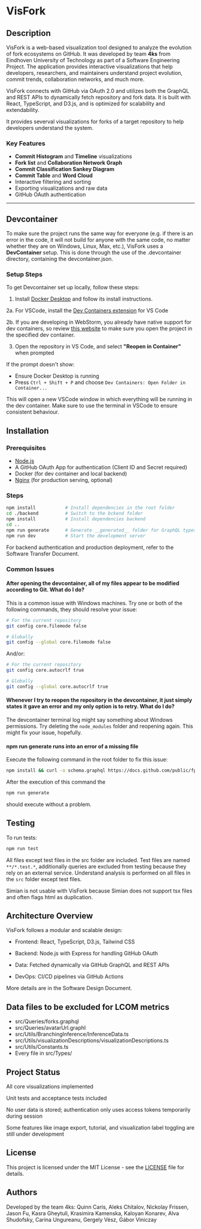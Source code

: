 # VisFork

## Description

VisFork is a web-based visualization tool designed to analyze the evolution of fork ecosystems on GitHub. It was developed by team **4ks** from Eindhoven University of Technology as part of a Software Engineering Project. The application provides interactive visualizations that help developers, researchers, and maintainers understand project evolution, commit trends, collaboration networks, and much more.

VisFork connects with GitHub via OAuth 2.0 and utilizes both the GraphQL and REST APIs to dynamically fetch repository and fork data. It is built with React, TypeScript, and D3.js, and is optimized for scalability and extendability.

It provides severval visualizations for forks of a target repository to help developers understand the system.

### Key Features

- **Commit Histogram** and **Timeline** visualizations
- **Fork list** and **Collaboration Network Graph**
- **Commit Classification Sankey Diagram**
- **Commit Table** and **Word Cloud**
- Interactive filtering and sorting
- Exporting visualizations and raw data
- GitHub OAuth authentication

---

## Devcontainer
To make sure the project runs the same way for everyone (e.g. if there is an error in the code, it will not build for anyone with the same code, no matter whether they are on Windows, Linux, Max, etc.), VisFork uses a **DevContainer** setup. This is done through the use of the .devcontainer directory, containing the devcontainer.json.

### Setup Steps

To get Devcontainer set up locally, follow these steps: 

1. Install [Docker Desktop](https://www.docker.com/products/docker-desktop) and follow its install instructions.

2a. For VSCode, install the [Dev Containers extension](https://marketplace.visualstudio.com/items?itemName=ms-vscode-remote.remote-containers) for VS Code

2b. If you are developing in WebStorm, you already have native support for dev containers, so review [this website](https://www.jetbrains.com/help/webstorm/start-dev-container-inside-ide.html) to make sure you open the project in the specified dev container.


3. Open the repository in VS Code, and select **"Reopen in Container"** when prompted

If the prompt doesn't show:
- Ensure Docker Desktop is running
- Press `Ctrl + Shift + P` and choose `Dev Containers: Open Folder in Container...`

This will open a new VSCode window in which everything will be running in the dev container. Make sure to use the terminal in VSCode to ensure consistent behaviour. 
## Installation
### Prerequisites

- [Node.js](https://nodejs.org/en)
- A GitHub OAuth App for authentication (Client ID and Secret required)
- Docker (for dev container and local backend)
- [Nginx](https://www.nginx.com/) (for production serving, optional)


### Steps

```bash
npm install           # Install dependencies in the root folder
cd ./backend          # Switch to the bckend folder
npm install           # Install dependencies backend
cd ..
npm run generate      # Generate __generated__ folder for GraphQL types
npm run dev           # Start the development server
```
For backend authentication and production deployment, refer to the Software Transfer Document.


### Common Issues
#### After opening the devcontainer, all of my files appear to be modified according to Git. What do I do?
This is a common issue with Windows machines. Try one or both of the following commands, they should resolve your issue:

```bash
# For the current repository
git config core.filemode false   

# Globally
git config --global core.filemode false
```

And/or:

```bash
# For the current repository
git config core.autocrlf true  

# Globally
git config --global core.autocrlf true
```

#### Whenever I try to reopen the repository in the devcontainer, it just simply states it gave an error and my only option is to retry. What do I do?
The devcontainer terminal log might say something about Windows permissions. Try deleting the `node_modules` folder and reopening again. This might fix your issue, hopefully.

#### npm run generate runs into an error of a missing file
Execute the following command in the root folder to fix this issue: 
```bash
npm install && curl -o schema.graphql https://docs.github.com/public/fpt/schema.docs.graphql && curl https://raw.githubusercontent.com/github/rest-api-description/main/descriptions/api.github.com/api.github.com.2022-11-28.yaml -L -o openapi-schema.yaml

```
After the execution of this command the 
```bash 
npm run generate
``` 
should execute without a problem.


## Testing
To run tests:
```bash 
npm run test
```
All files except test files in the src folder are included. Test files are named ```**/*.test.*```, additionally queries are excluded from testing because they rely on an external service. Understand analysis is performed on all files in the ``src`` folder except test files.

Simian is not usable with VisFork because Simian does not support tsx files and often flags html as duplication.

## Architecture Overview
VisFork follows a modular and scalable design:

- Frontend: React, TypeScript, D3.js, Tailwind CSS

- Backend: Node.js with Express for handling GitHub OAuth

- Data: Fetched dynamically via GitHub GraphQL and REST APIs

- DevOps: CI/CD pipelines via GitHub Actions

More details are in the Software Design Document.

## Data files to be excluded for LCOM metrics
- src/Queries/forks.graphql
- src/Queries/avatarUrl.graphl
- src/Utils/BranchingInference/InferenceData.ts
- src/Utils/visualizationDescriptions/visualizationDescriptions.ts
- src/Utils/Constants.ts
- Every file in src/Types/
<!---
Maybe DataToLogic.ts should be here as well? lmk in PR comments what u think and I'll delete this comment
-->

## Project Status
 All core visualizations implemented

 Unit tests and acceptance tests included

 No user data is stored; authentication only uses access tokens temporarily during session

 Some features like image export, tutorial, and visualization label toggling are still under development

## License
This project is licensed under the MIT License - see the [LICENSE](README.md) file for details.

## Authors
Developed by the team 4ks: Quinn Caris, Aleks Chitalov, Nickolay Frissen, Jason Fu, Kasra Gheytuli, Krasimira Kamenska, Kaloyan Konarev, Alva Shudofsky, Carina Ungureanu, Gergely Vész, Gábor Viniczay
